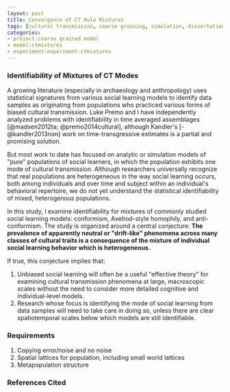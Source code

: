```yaml
---
layout: post
title: Convergence of CT Rule Mixtures
tags: [cultural transmission, coarse graining, simulation, dissertation, experiments, experiment-ctmixture]
categories: 
- project:coarse grained model
- model:ctmixtures
- experiment:experiment-ctmixtures
---
```


### Identifiability of Mixtures of CT Modes ###

A growing literature (especially in archaeology and anthropology) uses statistical signatures from various social learning models to identify data samples as originating from populations who practiced various forms of biased cultural transmission.  Luke Premo and I have independently analyzed problems with identifiability in time averaged assemblages [@madsen2012ta; @premo2014cultural], although Kandler's [-@kandler2013non] work on time-transgressive estimates is a partial and promising solution.  

But most work to date has focused on analytic or simulation models of "pure" populations of social learners, in which the population exhibits one mode of cultural transmission.  Although researchers universally recognize that real populations are heterogeneous in the way social learning occurs, both among individuals and over time and subject within an individual's behavioral repertoire, we do not yet understand the statistical identifiability of mixed, heterogenous populations.

In this study, I examine identifiability for mixtures of commonly studied social learning models:  conformism, Axelrod-style homophily, and anti-conformism.  The study is organized around a central conjecture:  **The prevalence of apparently neutral or "drift-like" phenomena across many classes of cultural traits is a consequence of the mixture of individual social learning behavior which is heterogeneous.**

If true, this conjecture implies that:

1. Unbiased social learning will often be a useful "effective theory" for examining cultural transmission phenomena at large, macroscopic scales without the need to consider more detailed cognitive and individual-level models.  
2. Research whose focus is identifying the mode of social learning from data samples will need to take care in doing so, unless there are clear spatiotemporal scales below which models are still identifiable.  

### Requirements ###

1.  Copying error/noise and no noise
1.  Spatial lattices for population, including small world lattices
1.  Metapopulation structure



### References Cited ###

